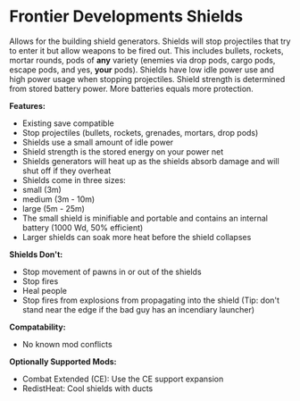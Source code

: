 # Frontier Developments Shields

Allows for the building shield generators. Shields will stop projectiles that try to enter it but allow weapons to be fired out.  This includes bullets, rockets, mortar rounds, pods of **any** variety (enemies via drop pods, cargo pods, escape pods, and yes, **your** pods).  Shields have low idle power use and high power usage when stopping projectiles.  Shield strength is determined from stored battery power.  More batteries equals more protection.

**Features:**
- Existing save compatible
- Stop projectiles (bullets, rockets, grenades, mortars, drop pods)
- Shields use a small amount of idle power
- Shield strength is the stored energy on your power net
- Shields generators will heat up as the shields absorb damage and will shut off if they overheat
- Shields come in three sizes:
- small (3m)
- medium (3m - 10m)
- large (5m - 25m)
- The small shield is minifiable and portable and contains an internal battery (1000 Wd, 50% efficient)
- Larger shields can soak more heat before the shield collapses

**Shields Don't:**
- Stop movement of pawns in or out of the shields
- Stop fires
- Heal people
- Stop fires from explosions from propagating into the shield (Tip: don't stand near the edge if the bad guy has an incendiary launcher)

**Compatability:**
- No known mod conflicts

**Optionally Supported Mods:**
- Combat Extended (CE): Use the CE support expansion
- RedistHeat: Cool shields with ducts